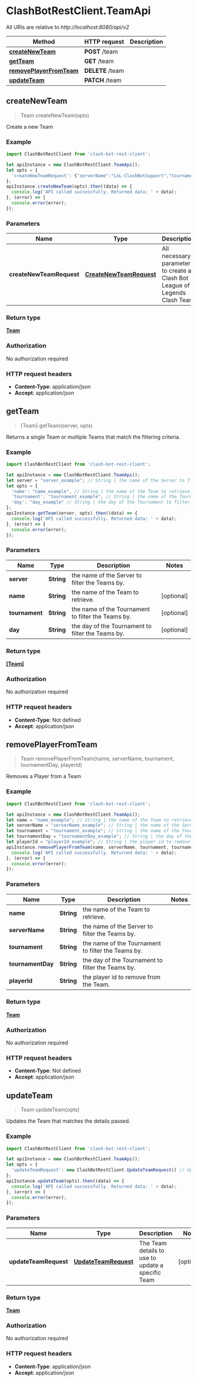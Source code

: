 # ClashBotRestClient.TeamApi

All URIs are relative to *http://localhost:8080/api/v2*

Method | HTTP request | Description
------------- | ------------- | -------------
[**createNewTeam**](TeamApi.md#createNewTeam) | **POST** /team | 
[**getTeam**](TeamApi.md#getTeam) | **GET** /team | 
[**removePlayerFromTeam**](TeamApi.md#removePlayerFromTeam) | **DELETE** /team | 
[**updateTeam**](TeamApi.md#updateTeam) | **PATCH** /team | 



## createNewTeam

> Team createNewTeam(opts)



Create a new Team

### Example

```javascript
import ClashBotRestClient from 'clash-bot-rest-client';

let apiInstance = new ClashBotRestClient.TeamApi();
let opts = {
  'createNewTeamRequest': {"serverName":"LoL-ClashBotSupport","tournamentName":"awesome_sauce","tournamentDay":"4","playerDetails":{"id":"1","role":"Top"}} // CreateNewTeamRequest | All necessary parameters to create a Clash Bot League of Legends Clash Team
};
apiInstance.createNewTeam(opts).then((data) => {
  console.log('API called successfully. Returned data: ' + data);
}, (error) => {
  console.error(error);
});

```

### Parameters


Name | Type | Description  | Notes
------------- | ------------- | ------------- | -------------
 **createNewTeamRequest** | [**CreateNewTeamRequest**](CreateNewTeamRequest.md)| All necessary parameters to create a Clash Bot League of Legends Clash Team | [optional] 

### Return type

[**Team**](Team.md)

### Authorization

No authorization required

### HTTP request headers

- **Content-Type**: application/json
- **Accept**: application/json


## getTeam

> [Team] getTeam(server, opts)



Returns a single Team or multiple Teams that match the filtering criteria.

### Example

```javascript
import ClashBotRestClient from 'clash-bot-rest-client';

let apiInstance = new ClashBotRestClient.TeamApi();
let server = "server_example"; // String | the name of the Server to filter the Teams by.
let opts = {
  'name': "name_example", // String | the name of the Team to retrieve.
  'tournament': "tournament_example", // String | the name of the Tournament to filter the Teams by.
  'day': "day_example" // String | the day of the Tournament to filter the Teams by.
};
apiInstance.getTeam(server, opts).then((data) => {
  console.log('API called successfully. Returned data: ' + data);
}, (error) => {
  console.error(error);
});

```

### Parameters


Name | Type | Description  | Notes
------------- | ------------- | ------------- | -------------
 **server** | **String**| the name of the Server to filter the Teams by. | 
 **name** | **String**| the name of the Team to retrieve. | [optional] 
 **tournament** | **String**| the name of the Tournament to filter the Teams by. | [optional] 
 **day** | **String**| the day of the Tournament to filter the Teams by. | [optional] 

### Return type

[**[Team]**](Team.md)

### Authorization

No authorization required

### HTTP request headers

- **Content-Type**: Not defined
- **Accept**: application/json


## removePlayerFromTeam

> Team removePlayerFromTeam(name, serverName, tournament, tournamentDay, playerId)



Removes a Player from a Team

### Example

```javascript
import ClashBotRestClient from 'clash-bot-rest-client';

let apiInstance = new ClashBotRestClient.TeamApi();
let name = "name_example"; // String | the name of the Team to retrieve.
let serverName = "serverName_example"; // String | the name of the Server to filter the Teams by.
let tournament = "tournament_example"; // String | the name of the Tournament to filter the Teams by.
let tournamentDay = "tournamentDay_example"; // String | the day of the Tournament to filter the Teams by.
let playerId = "playerId_example"; // String | the player id to remove from the Team.
apiInstance.removePlayerFromTeam(name, serverName, tournament, tournamentDay, playerId).then((data) => {
  console.log('API called successfully. Returned data: ' + data);
}, (error) => {
  console.error(error);
});

```

### Parameters


Name | Type | Description  | Notes
------------- | ------------- | ------------- | -------------
 **name** | **String**| the name of the Team to retrieve. | 
 **serverName** | **String**| the name of the Server to filter the Teams by. | 
 **tournament** | **String**| the name of the Tournament to filter the Teams by. | 
 **tournamentDay** | **String**| the day of the Tournament to filter the Teams by. | 
 **playerId** | **String**| the player id to remove from the Team. | 

### Return type

[**Team**](Team.md)

### Authorization

No authorization required

### HTTP request headers

- **Content-Type**: Not defined
- **Accept**: application/json


## updateTeam

> Team updateTeam(opts)



Updates the Team that matches the details passed.

### Example

```javascript
import ClashBotRestClient from 'clash-bot-rest-client';

let apiInstance = new ClashBotRestClient.TeamApi();
let opts = {
  'updateTeamRequest': new ClashBotRestClient.UpdateTeamRequest() // UpdateTeamRequest | The Team details to use to update a specific Team
};
apiInstance.updateTeam(opts).then((data) => {
  console.log('API called successfully. Returned data: ' + data);
}, (error) => {
  console.error(error);
});

```

### Parameters


Name | Type | Description  | Notes
------------- | ------------- | ------------- | -------------
 **updateTeamRequest** | [**UpdateTeamRequest**](UpdateTeamRequest.md)| The Team details to use to update a specific Team | [optional] 

### Return type

[**Team**](Team.md)

### Authorization

No authorization required

### HTTP request headers

- **Content-Type**: application/json
- **Accept**: application/json

